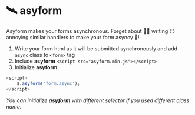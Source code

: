 # 🛰️ asyform
Asyform makes your forms asynchronous. Forget about 👨‍💻 writing 😑 annoying similar handlers to make your form asyncy 👻!

1. Write your form html as it will be submitted synchronously and add `async` class to `<form>` tag
2. Include **asyform** `<script src="asyform.min.js"></script>`
3. Initialize **asyform**  
```js
<script>
    $.asyform('form.async');
</script>
```
_You can initialize **asyform** with different selector if you used different class name._